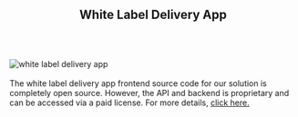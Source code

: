 <h2 style="text-align:center">White Label Delivery App</h2><br/><br/>

![white label delivery app](https://admin.ninjascode.com/wp-content/uploads/2025/repoImages/Raymond/21.webp) <br/><br/>The white label delivery app frontend source code for our solution is completely open source. However, the API and backend is proprietary and can be accessed via a paid license. For more details, <a href="https://enatega.com/?utm_source=github&utm_medium=repo&utm_campaign=raymond-white-label-delivery-app" target="_blank">click here.</a>
